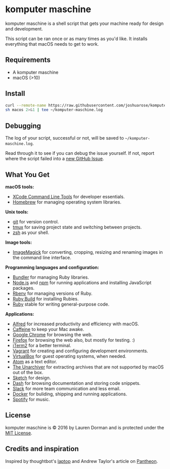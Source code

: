 komputer maschine
======

komputer maschine is a shell script that gets your machine ready for design and development.

This script can be ran once or as many times as you'd like. It installs everything that macOS needs to get to work.

## Requirements

* A komputer maschine
* macOS (>10)

## Install

```sh
curl --remote-name https://raw.githubusercontent.com/joshuarose/komputer-maschine/master/macos
sh macos 2>&1 | tee ~/komputer-maschine.log
```

## Debugging

The log of your script, successful or not, will be saved to `~/komputer-maschine.log`.

Read through it to see if you can debug the issue yourself.
If not, report where the script failed into a [new GitHub Issue](https://github.com/laurendorman/komputer-maschine/issues/new).

## What You Get

**macOS tools:**

* [XCode Command Line Tools](https://developer.apple.com/xcode/downloads/) for developer essentials.
* [Homebrew](http://brew.sh/) for managing operating system libraries.

**Unix tools:**

* [git](https://git-scm.com/) for version control.
* [tmux](http://tmux.github.io/) for saving project state and switching between projects.
* [zsh](http://www.zsh.org/) as your shell.

**Image tools:**

* [ImageMagick](http://www.imagemagick.org/) for converting, cropping, resizing and renaming images in the command line interface.

**Programming languages and configuration:**

* [Bundler](http://bundler.io/) for managing Ruby libraries.
* [Node.js](http://nodejs.org/) and [npm](https://www.npmjs.org/) for running applications and installing JavaScript packages.
* [Rbenv](https://github.com/sstephenson/rbenv) for managing versions of Ruby.
* [Ruby Build](https://github.com/sstephenson/ruby-build) for installing Rubies.
* [Ruby](https://www.ruby-lang.org/en/) stable for writing general-purpose code.

**Applications:**

* [Alfred](https://www.alfredapp.com/) for increased productivity and efficiency with macOS.
* [Caffeine](http://lightheadsw.com/caffeine/) to keep your Mac awake.
* [Google Chrome](https://www.google.com/chrome/) for browsing the web.
* [Firefox](https://www.mozilla.org/en-US/firefox/new/) for browsing the web also, but mostly for testing. :)
* [iTerm2](https://www.iterm2.com/) for a better terminal.
* [Vagrant](https://www.vagrantup.com/) for creating and configuring development environments.
* [VirtualBox](https://www.virtualbox.org/) for guest operating systems, when needed.
* [Atom](http://atom.io) as a text editor.
* [The Unarchiver](http://unarchiver.c3.cx/unarchiver) for extracting archives that are not supported by macOS out of the box.
* [Sketch](https://www.sketchapp.com/) for design.
* [Dash](https://kapeli.com/dash) for browsing documentation and storing code snippets.
* [Slack](https://slack.com/) for more team communication and less email.
* [Docker](https://www.docker.com/) for buliding, shipping and running applications.
* [Spotify](https://www.spotify.com/us/) for music.

## License

komputer maschine is © 2016 by Lauren Dorman and is protected under the [MIT License].

[MIT License]: LICENSE

## Credits and inspiration

Inspired by thoughtbot's [laptop](https://github.com/thoughtbot/laptop/) and Andrew Taylor's article on [Pantheon](https://pantheon.io/blog/dev-setup-using-homebrew-os-x).

